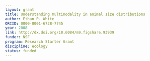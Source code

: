 ```yaml
---
layout: grant
title: Understanding multimodality in animal size distributions
author: Ethan P. White
ORCID: 0000-0001-6728-7745
year: 2008
link: http://dx.doi.org/10.6084/m9.figshare.93939
funder: NSF
program: Research Starter Grant
discipline: ecology
status: funded
---
```

